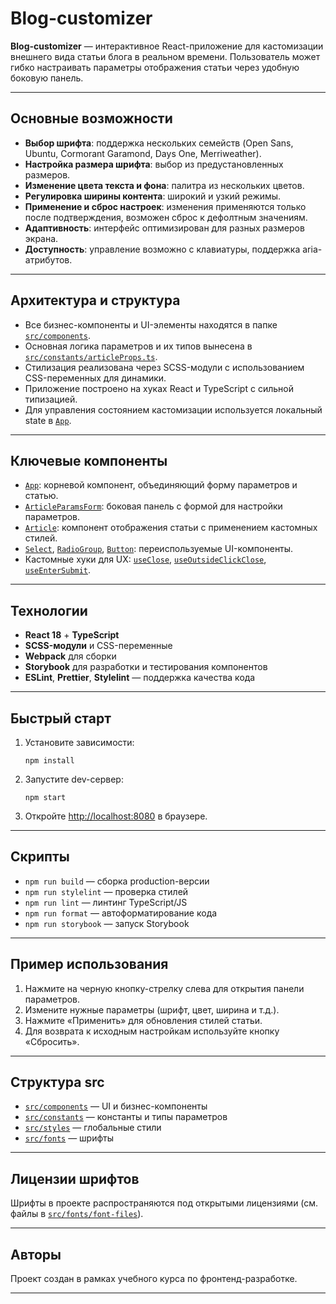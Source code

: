 # Blog-customizer

**Blog-customizer** — интерактивное React-приложение для кастомизации внешнего вида статьи блога в реальном времени. Пользователь может гибко настраивать параметры отображения статьи через удобную боковую панель.

---

## Основные возможности

- **Выбор шрифта**: поддержка нескольких семейств (Open Sans, Ubuntu, Cormorant Garamond, Days One, Merriweather).
- **Настройка размера шрифта**: выбор из предустановленных размеров.
- **Изменение цвета текста и фона**: палитра из нескольких цветов.
- **Регулировка ширины контента**: широкий и узкий режимы.
- **Применение и сброс настроек**: изменения применяются только после подтверждения, возможен сброс к дефолтным значениям.
- **Адаптивность**: интерфейс оптимизирован для разных размеров экрана.
- **Доступность**: управление возможно с клавиатуры, поддержка aria-атрибутов.

---

## Архитектура и структура

- Все бизнес-компоненты и UI-элементы находятся в папке [`src/components`](src/components/).
- Основная логика параметров и их типов вынесена в [`src/constants/articleProps.ts`](src/constants/articleProps.ts).
- Стилизация реализована через SCSS-модули с использованием CSS-переменных для динамики.
- Приложение построено на хуках React и TypeScript с сильной типизацией.
- Для управления состоянием кастомизации используется локальный state в [`App`](src/components/app/App.tsx).

---

## Ключевые компоненты

- [`App`](src/components/app/App.tsx): корневой компонент, объединяющий форму параметров и статью.
- [`ArticleParamsForm`](src/components/article-params-form/ArticleParamsForm.tsx): боковая панель с формой для настройки параметров.
- [`Article`](src/components/article/Article.tsx): компонент отображения статьи с применением кастомных стилей.
- [`Select`](src/components/select/Select.tsx), [`RadioGroup`](src/components/radio-group/RadioGroup.tsx), [`Button`](src/components/button/Button.tsx): переиспользуемые UI-компоненты.
- Кастомные хуки для UX: [`useClose`](src/components/hooks/useClose.ts), [`useOutsideClickClose`](src/components/select/hooks/useOutsideClickClose.ts), [`useEnterSubmit`](src/components/select/hooks/useEnterSubmit.ts).

---

## Технологии

- **React 18** + **TypeScript**
- **SCSS-модули** и CSS-переменные
- **Webpack** для сборки
- **Storybook** для разработки и тестирования компонентов
- **ESLint**, **Prettier**, **Stylelint** — поддержка качества кода

---

## Быстрый старт

1. Установите зависимости:
   ```
   npm install
   ```
2. Запустите dev-сервер:
   ```
   npm start
   ```
3. Откройте [http://localhost:8080](http://localhost:8080) в браузере.

---

## Скрипты

- `npm run build` — сборка production-версии
- `npm run stylelint` — проверка стилей
- `npm run lint` — линтинг TypeScript/JS
- `npm run format` — автоформатирование кода
- `npm run storybook` — запуск Storybook

---

## Пример использования

1. Нажмите на черную кнопку-стрелку слева для открытия панели параметров.
2. Измените нужные параметры (шрифт, цвет, ширина и т.д.).
3. Нажмите «Применить» для обновления стилей статьи.
4. Для возврата к исходным настройкам используйте кнопку «Сбросить».

---

## Структура src

- [`src/components`](src/components/) — UI и бизнес-компоненты
- [`src/constants`](src/constants/) — константы и типы параметров
- [`src/styles`](src/styles/) — глобальные стили
- [`src/fonts`](src/fonts/) — шрифты

---

## Лицензии шрифтов

Шрифты в проекте распространяются под открытыми лицензиями (см. файлы в [`src/fonts/font-files`](src/fonts/font-files/)).

---

## Авторы

Проект создан в рамках учебного курса по фронтенд-разработке.

---
